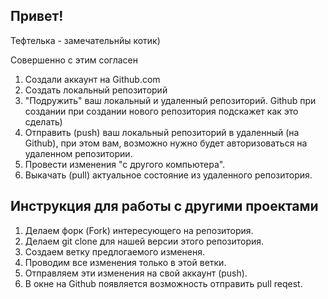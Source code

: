 ## Привет!

Тефтелька - замечательнйы котик)

Совершенно с этим согласен

1. Создали аккаунт на Github.com
2. Создать локальный репозиторий
3. "Подружить" ваш локальный и удаленный репозиторий. Github при создании при создании нового репозитория подскажет как это сделать)
4. Отправить (push) ваш локальный репозиторий в удаленный (на Github), при этом вам, возможно нужно будет авторизоваться на удаленном репозитории.
5. Провести изменения "с другого компьютера".
6. Выкачать (pull) актуальное состояние из удаленного репозитория. 

## Инструкция для работы с другими проектами

1. Делаем форк (Fork) интересующего на репозитория.
2. Делаем git clone для нашей версии этого репозитория.
3. Создаем ветку предлогаемого измененя.
4. Проводим все изменения только в этой ветки.
5. Отправляем эти изменения на свой аккаунт (push).
6. В окне на Github появляется возможность отправить pull reqest.